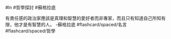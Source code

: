 #ln #哲學探討 #蘇格拉底

有責任感的政治家應該是真理和智慧的愛好者而非專家，而且只有知道自己所知有限，他才是有智慧的人。 -蘇格拉底 #flashcard/spaced/名言 #flashcard/spaced/哲學